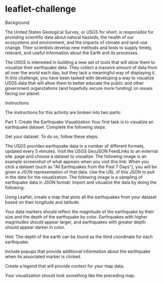 # leaflet-challenge

Background
  
  The United States Geological Survey, or USGS for short, is responsible for providing scientific data about natural hazards, the health of our             ecosystems and environment, and the impacts of climate and land-use change. Their scientists develop new methods and tools to supply timely, relevant,   and useful information about the Earth and its processes.

  The USGS is interested in building a new set of tools that will allow them to visualize their earthquake data. They collect a massive amount of data     from all over the world each day, but they lack a meaningful way of displaying it. In this challenge, you have been tasked with developing a way to       visualize USGS data that will allow them to better educate the public and other government organizations (and hopefully secure more funding) on issues   facing our planet.


Instructions
  
  The instructions for this activity are broken into two parts:

  Part 1: Create the Earthquake Visualization
  Your first task is to visualize an earthquake dataset. Complete the following steps:

  Get your dataset. To do so, follow these steps:

  The USGS provides earthquake data in a number of different formats, updated every 5 minutes. Visit the USGS GeoJSON FeedLinks to an external site. page   and choose a dataset to visualize. The following image is an example screenshot of what appears when you visit this link:
  When you click a dataset (such as "All Earthquakes from the Past 7 Days"), you will be given a JSON representation of that data. Use the URL of this     JSON to pull in the data for the visualization. The following image is a sampling of earthquake data in JSON format:
  Import and visualize the data by doing the following:

  Using Leaflet, create a map that plots all the earthquakes from your dataset based on their longitude and latitude.

  Your data markers should reflect the magnitude of the earthquake by their size and the depth of the earthquake by color. Earthquakes with higher         magnitudes should appear larger, and earthquakes with greater depth should appear darker in color.

  Hint: The depth of the earth can be found as the third coordinate for each earthquake.

  Include popups that provide additional information about the earthquake when its associated marker is clicked.

  Create a legend that will provide context for your map data.

  Your visualization should look something like the preceding map.
